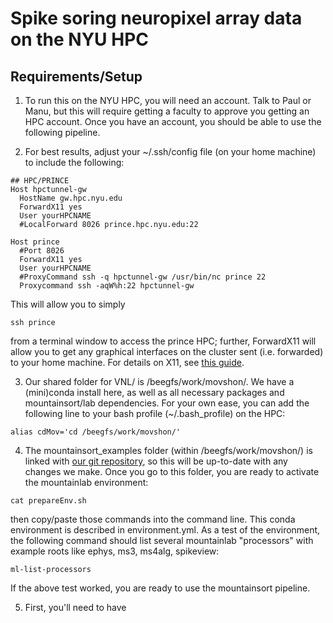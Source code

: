 # Spike soring neuropixel array data on the NYU HPC

## Requirements/Setup

1. To run this on the NYU HPC, you will need an account. Talk to Paul or Manu, but this will require getting a faculty to approve you getting an HPC account. Once you have an account, you should be able to use the following pipeline.

2. For best results, adjust your ~/.ssh/config file (on your home machine) to include the following:
~~~~
## HPC/PRINCE
Host hpctunnel-gw
  HostName gw.hpc.nyu.edu
  ForwardX11 yes
  User yourHPCNAME
  #LocalForward 8026 prince.hpc.nyu.edu:22 

Host prince
  #Port 8026
  ForwardX11 yes
  User yourHPCNAME
  #ProxyCommand ssh -q hpctunnel-gw /usr/bin/nc prince 22
  Proxycommand ssh -aqW%h:22 hpctunnel-gw
~~~~
This will allow you to simply 
~~~~
ssh prince
~~~~
from a terminal window to access the prince HPC; further, ForwardX11 will allow you to get any graphical interfaces on the cluster sent (i.e. forwarded) to your home machine. For details on X11, see [this guide](https://uisapp2.iu.edu/confluence-prd/pages/viewpage.action?pageId=280461906).

3. Our shared folder for VNL/ is /beegfs/work/movshon/. We have a (mini)conda install here, as well as all necessary packages and mountainsort/lab dependencies. For your own ease, you can add the following line to your bash profile (~/.bash_profile) on the HPC:
~~~~
alias cdMov='cd /beegfs/work/movshon/'
~~~~

4. The mountainsort_examples folder (within /beegfs/work/movshon/) is linked with [our git repository](https://github.com/VisualNeuroscienceLaboratory/mountainsort_examples), so this will be up-to-date with any changes we make. Once you go to this folder, you are ready to activate the mountainlab environment:
~~~~
cat prepareEnv.sh
~~~~
then copy/paste those commands into the command line. This conda environment is described in environment.yml.
As a test of the environment, the following command should list several mountainlab "processors" with example roots like ephys, ms3, ms4alg, spikeview:
~~~~
ml-list-processors
~~~~
If the above test worked, you are ready to use the mountainsort pipeline.

5. First, you'll need to have 
